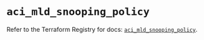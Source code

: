 # `aci_mld_snooping_policy`

Refer to the Terraform Registry for docs: [`aci_mld_snooping_policy`](https://registry.terraform.io/providers/ciscodevnet/aci/2.17.0/docs/resources/mld_snooping_policy).

